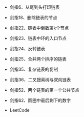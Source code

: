 * 剑指6、从尾到头打印链表
* 剑指18、删除链表的节点
* 剑指22、链表中倒数第k个节点
* 剑指23、链表中环的入口节点
* 剑指24、反转链表
* 剑指25、合并两个排序的链表
* 剑指35、复杂链表的复制
* 剑指36、二叉搜索树与双向链表
* 剑指52、两个链表的第一个公共节点
* 剑指62、圆圈中最后剩下的数字

* LeetCode 
